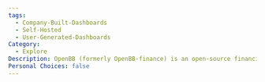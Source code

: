 ```yaml
---
tags:
  - Company-Built-Dashboards
  - Self-Hosted
  - User-Generated-Dashboards
Category:
  - Explore
Description: OpenBB (formerly OpenBB-finance) is an open-source financial analysis platform that provides tools for data visualization, portfolio management, and market analysis, integrating various financial data sources for comprehensive insights.
Personal Choices: false
---
```

